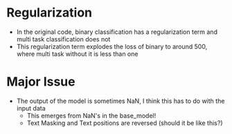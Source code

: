 # Regularization

* In the original code, binary classification has a regularization term and multi task classification does not
* This regularization term explodes the loss of binary to around 500, where multi task without it is less than one

# Major Issue

* The output of the model is sometimes NaN, I think this has to do with the input data
    * This emerges from NaN's in the base_model!
    * Text Masking and Text positions are reversed (should it be like this?)